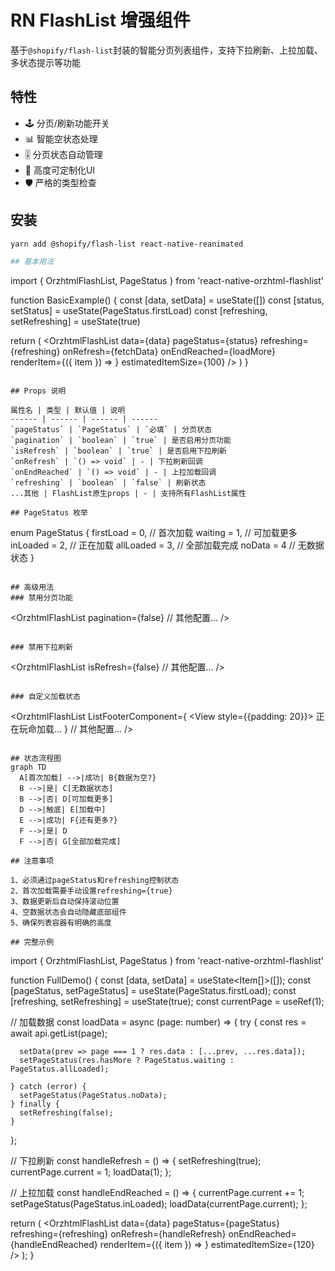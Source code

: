# RN FlashList 增强组件

基于`@shopify/flash-list`封装的智能分页列表组件，支持下拉刷新、上拉加载、多状态提示等功能

## 特性
- 🕹 分页/刷新功能开关
- 📊 智能空状态处理
- 🎚 分页状态自动管理
- 💅 高度可定制化UI
- 🛡 严格的类型检查

## 安装
```bash
yarn add @shopify/flash-list react-native-reanimated

## 基本用法
```
import { OrzhtmlFlashList, PageStatus } from 'react-native-orzhtml-flashlist'

function BasicExample() {
  const [data, setData] = useState([])
  const [status, setStatus] = useState(PageStatus.firstLoad)
  const [refreshing, setRefreshing] = useState(true)

  return (
    <OrzhtmlFlashList
      data={data}
      pageStatus={status}
      refreshing={refreshing}
      onRefresh={fetchData}
      onEndReached={loadMore}
      renderItem={({ item }) => <ListItem data={item} />}
      estimatedItemSize={100}
    />
  )
}
```

## Props 说明

属性名 | 类型 | 默认值 | 说明
------ | ------ | ------ | ------
`pageStatus` | `PageStatus` | `‌必填‌` | 分页状态
`pagination` | `boolean` | `true` | 是否启用分页功能
`isRefresh` | `boolean` | `true` | 是否启用下拉刷新
`onRefresh` | `() => void` | - | 下拉刷新回调
`onEndReached` | `() => void` | - | 上拉加载回调
`refreshing` | `boolean` | `false` | 刷新状态
...其他 | FlashList原生props | - | 支持所有FlashList属性

## PageStatus 枚举
```
enum PageStatus {
  firstLoad = 0, // 首次加载
  waiting = 1,   // 可加载更多
  inLoaded = 2,  // 正在加载
  allLoaded = 3, // 全部加载完成
  noData = 4     // 无数据状态
}
```

## 高级用法
### 禁用分页功能
```
<OrzhtmlFlashList
  pagination={false}
  // 其他配置...
/>
```

### 禁用下拉刷新
```
<OrzhtmlFlashList
  isRefresh={false}
  // 其他配置...
/>
```

### 自定义加载状态
```
<OrzhtmlFlashList
  ListFooterComponent={
    <View style={{padding: 20}}>
      <ActivityIndicator color="red"/>
      <Text>正在玩命加载...</Text>
    </View>
  }
  // 其他配置...
/>
```

## 状态流程图
graph TD
  A[首次加载] -->|成功| B{数据为空?}
  B -->|是| C[无数据状态]
  B -->|否| D[可加载更多]
  D -->|触底| E[加载中]
  E -->|成功| F{还有更多?}
  F -->|是| D
  F -->|否| G[全部加载完成]

## 注意事项

1、必须通过pageStatus和refreshing控制状态
2、首次加载需要手动设置refreshing={true}
3、数据更新后自动保持滚动位置
4、空数据状态会自动隐藏底部组件
5、确保列表容器有明确的高度

## 完整示例
```
import { OrzhtmlFlashList, PageStatus } from 'react-native-orzhtml-flashlist'

function FullDemo() {
  const [data, setData] = useState<Item[]>([]);
  const [pageStatus, setPageStatus] = useState(PageStatus.firstLoad);
  const [refreshing, setRefreshing] = useState(true);
  const currentPage = useRef(1);

  // 加载数据
  const loadData = async (page: number) => {
    try {
      const res = await api.getList(page);
      
      setData(prev => page === 1 ? res.data : [...prev, ...res.data]);
      setPageStatus(res.hasMore ? PageStatus.waiting : PageStatus.allLoaded);
      
    } catch (error) {
      setPageStatus(PageStatus.noData);
    } finally {
      setRefreshing(false);
    }
  };

  // 下拉刷新
  const handleRefresh = () => {
    setRefreshing(true);
    currentPage.current = 1;
    loadData(1);
  };

  // 上拉加载
  const handleEndReached = () => {
    currentPage.current += 1;
    setPageStatus(PageStatus.inLoaded);
    loadData(currentPage.current);
  };

  return (
    <OrzhtmlFlashList
      data={data}
      pageStatus={pageStatus}
      refreshing={refreshing}
      onRefresh={handleRefresh}
      onEndReached={handleEndReached}
      renderItem={({ item }) => <ListItem item={item} />}
      estimatedItemSize={120}
    />
  );
}
```